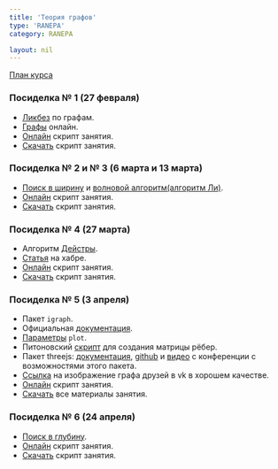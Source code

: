 ```yaml
---
title: 'Теория графов'
type: 'RANEPA'
category: RANEPA

layout: nil
---
```


[План курса](https://ahmedushka7.github.io/R/scripts/semester_2_graph/plan/plan.html)

### Посиделка № 1 (27 февраля)

* [Ликбез](https://ru.wikipedia.org/wiki/%D0%93%D1%80%D0%B0%D1%84_(%D0%BC%D0%B0%D1%82%D0%B5%D0%BC%D0%B0%D1%82%D0%B8%D0%BA%D0%B0)) по графам.
* [Графы](http://graphonline.ru/) онлайн.
* [Онлайн](https://ahmedushka7.github.io/R/scripts/semester_2_graph/sem_1/intro_to_graphs.html) скрипт занятия.
* [Скачать](https://github.com/ahmedushka7/R/blob/master/docs/scripts/semester_2_graph/sem_1/sem_1.zip?raw=true) скрипт занятия.

### Посиделка № 2 и № 3 (6 марта и 13 марта)

* [Поиск в ширину](https://ru.wikipedia.org/wiki/%D0%9F%D0%BE%D0%B8%D1%81%D0%BA_%D0%B2_%D1%88%D0%B8%D1%80%D0%B8%D0%BD%D1%83) и [волновой алгоритм(алгоритм Ли)](https://ru.wikipedia.org/wiki/%D0%90%D0%BB%D0%B3%D0%BE%D1%80%D0%B8%D1%82%D0%BC_%D0%9B%D0%B8).
* [Онлайн](https://ahmedushka7.github.io/R/scripts/semester_2_graph/sem_2/voln.html) скрипт занятия.
* [Скачать](https://github.com/ahmedushka7/R/blob/master/docs/scripts/semester_2_graph/sem_2/sem_2.zip?raw=true) скрипт занятия.

### Посиделка № 4 (27 марта)

* Алгоритм [Дейстры](https://ru.wikipedia.org/wiki/%D0%90%D0%BB%D0%B3%D0%BE%D1%80%D0%B8%D1%82%D0%BC_%D0%94%D0%B5%D0%B9%D0%BA%D1%81%D1%82%D1%80%D1%8B).
* [Статья](https://habr.com/ru/post/111361/) на хабре.
* [Онлайн](https://ahmedushka7.github.io/R/scripts/semester_2_graph/sem_3/dijkstra.html) скрипт занятия.
* [Скачать](https://github.com/ahmedushka7/R/blob/master/docs/scripts/semester_2_graph/sem_3/sem_3.zip?raw=true) скрипт занятия.

### Посиделка № 5 (3 апреля)

* Пакет `igraph`.
* Официальная [документация](https://igraph.org/).
* [Параметры](https://igraph.org/r/doc/plot.common.html) `plot`.
* Питоновский [скрипт](https://github.com/ahmedushka7/R/blob/master/docs/scripts/semester_2_graph/sem_4/vk.ipynb) для создания матрицы рёбер.
* Пакет threejs: [документация](https://cran.r-project.org/web/packages/threejs/threejs.pdf), [github](https://github.com/bwlewis/rthreejs) и [видео](https://www.rstudio.com/resources/videos/interactive-network-visualization-with-threejs-and-r/) с конференции с возможностями этого пакета.
* [Ссылка](https://github.com/ahmedushka7/R/raw/master/docs/scripts/semester_2_graph/sem_4/graph_1.png) на изображение графа друзей в vk в хорошем качестве.
* [Онлайн](https://ahmedushka7.github.io/R/scripts/semester_2_graph/sem_4/igraph.html) скрипт занятия.
* [Скачать](https://github.com/ahmedushka7/R/blob/master/docs/scripts/semester_2_graph/sem_4/sem_4.zip?raw=true) все материалы занятия.

### Посиделка № 6 (24 апреля)

* [Поиск в глубину](https://ru.wikipedia.org/wiki/Поиск_в_глубину).
* [Онлайн](https://ahmedushka7.github.io/R/scripts/semester_2_graph/sem_5/dfs.html) скрипт занятия.
* [Скачать](https://github.com/ahmedushka7/R/blob/master/docs/scripts/semester_2_graph/sem_5/sem_5.zip?raw=true) скрипт занятия.